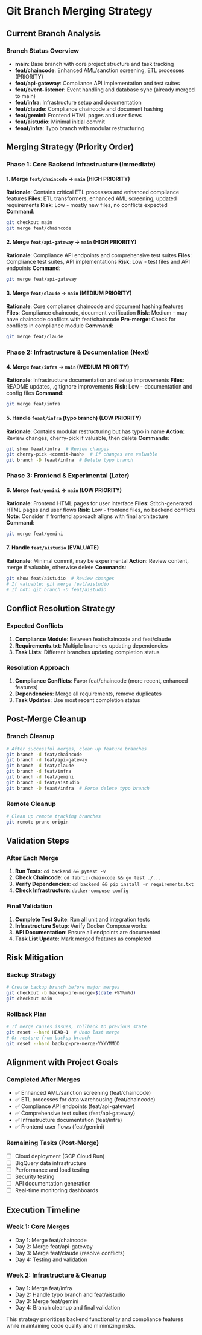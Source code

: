 # Git Branch Merging Strategy

## Current Branch Analysis

### Branch Status Overview
- **main**: Base branch with core project structure and task tracking
- **feat/chaincode**: Enhanced AML/sanction screening, ETL processes (PRIORITY)
- **feat/api-gateway**: Compliance API implementation and test suites
- **feat/event-listener**: Event handling and database sync (already merged to main)
- **feat/infra**: Infrastructure setup and documentation
- **feat/claude**: Compliance chaincode and document hashing
- **feat/gemini**: Frontend HTML pages and user flows
- **feat/aistudio**: Minimal initial commit
- **feaat/infra**: Typo branch with modular restructuring

## Merging Strategy (Priority Order)

### Phase 1: Core Backend Infrastructure (Immediate)

#### 1. Merge `feat/chaincode` → `main` (HIGH PRIORITY)
**Rationale**: Contains critical ETL processes and enhanced compliance features
**Files**: ETL transformers, enhanced AML screening, updated requirements
**Risk**: Low - mostly new files, no conflicts expected
**Command**:
```bash
git checkout main
git merge feat/chaincode
```

#### 2. Merge `feat/api-gateway` → `main` (HIGH PRIORITY)
**Rationale**: Compliance API endpoints and comprehensive test suites
**Files**: Compliance test suites, API implementations
**Risk**: Low - test files and API endpoints
**Command**:
```bash
git merge feat/api-gateway
```

#### 3. Merge `feat/claude` → `main` (MEDIUM PRIORITY)
**Rationale**: Core compliance chaincode and document hashing features
**Files**: Compliance chaincode, document verification
**Risk**: Medium - may have chaincode conflicts with feat/chaincode
**Pre-merge**: Check for conflicts in compliance module
**Command**:
```bash
git merge feat/claude
```

### Phase 2: Infrastructure & Documentation (Next)

#### 4. Merge `feat/infra` → `main` (MEDIUM PRIORITY)
**Rationale**: Infrastructure documentation and setup improvements
**Files**: README updates, .gitignore improvements
**Risk**: Low - documentation and config files
**Command**:
```bash
git merge feat/infra
```

#### 5. Handle `feaat/infra` (typo branch) (LOW PRIORITY)
**Rationale**: Contains modular restructuring but has typo in name
**Action**: Review changes, cherry-pick if valuable, then delete
**Commands**:
```bash
git show feaat/infra  # Review changes
git cherry-pick <commit-hash>  # If changes are valuable
git branch -D feaat/infra  # Delete typo branch
```

### Phase 3: Frontend & Experimental (Later)

#### 6. Merge `feat/gemini` → `main` (LOW PRIORITY)
**Rationale**: Frontend HTML pages for user interface
**Files**: Stitch-generated HTML pages and user flows
**Risk**: Low - frontend files, no backend conflicts
**Note**: Consider if frontend approach aligns with final architecture
**Command**:
```bash
git merge feat/gemini
```

#### 7. Handle `feat/aistudio` (EVALUATE)
**Rationale**: Minimal commit, may be experimental
**Action**: Review content, merge if valuable, otherwise delete
**Commands**:
```bash
git show feat/aistudio  # Review changes
# If valuable: git merge feat/aistudio
# If not: git branch -D feat/aistudio
```

## Conflict Resolution Strategy

### Expected Conflicts
1. **Compliance Module**: Between feat/chaincode and feat/claude
2. **Requirements.txt**: Multiple branches updating dependencies
3. **Task Lists**: Different branches updating completion status

### Resolution Approach
1. **Compliance Conflicts**: Favor feat/chaincode (more recent, enhanced features)
2. **Dependencies**: Merge all requirements, remove duplicates
3. **Task Updates**: Use most recent completion status

## Post-Merge Cleanup

### Branch Cleanup
```bash
# After successful merges, clean up feature branches
git branch -d feat/chaincode
git branch -d feat/api-gateway
git branch -d feat/claude
git branch -d feat/infra
git branch -d feat/gemini
git branch -d feat/aistudio
git branch -D feaat/infra  # Force delete typo branch
```

### Remote Cleanup
```bash
# Clean up remote tracking branches
git remote prune origin
```

## Validation Steps

### After Each Merge
1. **Run Tests**: `cd backend && pytest -v`
2. **Check Chaincode**: `cd fabric-chaincode && go test ./...`
3. **Verify Dependencies**: `cd backend && pip install -r requirements.txt`
4. **Check Infrastructure**: `docker-compose config`

### Final Validation
1. **Complete Test Suite**: Run all unit and integration tests
2. **Infrastructure Setup**: Verify Docker Compose works
3. **API Documentation**: Ensure all endpoints are documented
4. **Task List Update**: Mark merged features as completed

## Risk Mitigation

### Backup Strategy
```bash
# Create backup branch before major merges
git checkout -b backup-pre-merge-$(date +%Y%m%d)
git checkout main
```

### Rollback Plan
```bash
# If merge causes issues, rollback to previous state
git reset --hard HEAD~1  # Undo last merge
# Or restore from backup branch
git reset --hard backup-pre-merge-YYYYMMDD
```

## Alignment with Project Goals

### Completed After Merges
- ✅ Enhanced AML/sanction screening (feat/chaincode)
- ✅ ETL processes for data warehousing (feat/chaincode)
- ✅ Compliance API endpoints (feat/api-gateway)
- ✅ Comprehensive test suites (feat/api-gateway)
- ✅ Infrastructure documentation (feat/infra)
- ✅ Frontend user flows (feat/gemini)

### Remaining Tasks (Post-Merge)
- [ ] Cloud deployment (GCP Cloud Run)
- [ ] BigQuery data infrastructure
- [ ] Performance and load testing
- [ ] Security testing
- [ ] API documentation generation
- [ ] Real-time monitoring dashboards

## Execution Timeline

### Week 1: Core Merges
- Day 1: Merge feat/chaincode
- Day 2: Merge feat/api-gateway
- Day 3: Merge feat/claude (resolve conflicts)
- Day 4: Testing and validation

### Week 2: Infrastructure & Cleanup
- Day 1: Merge feat/infra
- Day 2: Handle typo branch and feat/aistudio
- Day 3: Merge feat/gemini
- Day 4: Branch cleanup and final validation

This strategy prioritizes backend functionality and compliance features while maintaining code quality and minimizing risks.